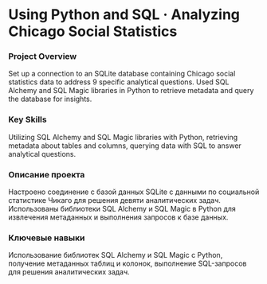 # Using Python and SQL · Analyzing Chicago Social Statistics

### Project Overview

Set up a connection to an SQLite database containing Chicago social statistics data to address 9 specific analytical questions. Used SQL Alchemy and SQL Magic libraries in Python to retrieve metadata and query the database for insights.

### Key Skills

Utilizing SQL Alchemy and SQL Magic libraries with Python, retrieving metadata about tables and columns, querying data with SQL to answer analytical questions.

### Описание проекта

Настроено соединение с базой данных SQLite с данными по социальной статистике Чикаго для решения девяти аналитических задач. Использованы библиотеки SQL Alchemy и SQL Magic в Python для извлечения метаданных и выполнения запросов к базе данных.

### Ключевые навыки

Использование библиотек SQL Alchemy и SQL Magic с Python, получение метаданных таблиц и колонок, выполнение SQL-запросов для решения аналитических задач.
